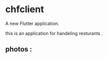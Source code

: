 # chfclient

A new Flutter application.

this is an application for handeling resturants .

## photos : 
